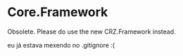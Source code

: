 # Core.Framework
Obsolete. Please do use the new CRZ.Framework instead.

eu já estava mexendo no .gitignore :(